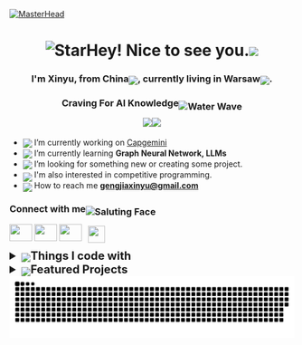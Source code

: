 [![MasterHead](https://img.freepik.com/premium-vector/machine-learning-banner-web-icon-set-data-mining-algorithm-neural-network_35632-107.jpg?w=2000)](https://github.com/CHLCCGA)

<div align="center">
<h1><img src="https://raw.githubusercontent.com/Tarikul-Islam-Anik/Animated-Fluent-Emojis/master/Emojis/Travel%20and%20places/Star.png" alt="Star" width="30" height="30" />Hey! Nice to see you.<img src="https://emojis.slackmojis.com/emojis/images/1531849430/4246/blob-sunglasses.gif?1531849430" width="30"/></h1>

<h3 align="center">I'm Xinyu, from <b>China</b><img src="https://cdn-icons-gif.flaticon.com/15574/15574401.gif" width="25" style="position:relative;top:5px"/>, currently living in <b>Warsaw</b><img src="https://cdn-icons-png.flaticon.com/128/16268/16268647.png" width="25" style="position:relative;top:5px" />.
</h3>
<h3 align="center">Craving For AI Knowledge<img src="https://raw.githubusercontent.com/Tarikul-Islam-Anik/Animated-Fluent-Emojis/master/Emojis/Travel%20and%20places/Water%20Wave.png" alt="Water Wave" width="25" height="25" style="position:relative;top:6px" /></h3>

![](https://img.shields.io/badge/Focus-Artificial_Intelligence-BE2EDD)![](https://img.shields.io/badge/Role-Data_Analyst-20B2AA)

</div>


- <img src="https://cdn-icons-gif.flaticon.com/11681/11681570.gif" width="25" style="position:relative;top:4px"/> I’m currently working on [Capgemini](https://www.capgemini.com/)
- <img src="https://cdn-icons-gif.flaticon.com/17465/17465874.gif" width="25" style="position:relative;top:4px"/> I’m currently learning **Graph Neural Network, LLMs**
- <img src="https://cdn-icons-gif.flaticon.com/15353/15353536.gif" width="25" style="position:relative;top:4px"/> I’m looking for something new or creating some project.
- <img src="https://cdn-icons-gif.flaticon.com/13311/13311763.gif" width="25" style="position:relative;top:7px"/> I'm also interested in competitive programming.
- <img src="https://cdn-icons-gif.flaticon.com/15568/15568198.gif" width="25" style="position:relative;top:6px"/> How to reach me **gengjiaxinyu@gmail.com**


<h3 align="left">Connect with me<img src="https://raw.githubusercontent.com/Tarikul-Islam-Anik/Animated-Fluent-Emojis/master/Emojis/Smilies/Saluting%20Face.png" alt="Saluting Face" width="25" height="25" style="position:relative;top:5px;" /></h3>
<p align="left">
<a href="https://www.linkedin.com/in/xinyu-geng/" target="blank"><img align="center" src="https://raw.githubusercontent.com/rahuldkjain/github-profile-readme-generator/master/src/images/icons/Social/linked-in-alt.svg" height="30" width="40" /></a>
<a href="https://www.kaggle.com/chlccga" target="blank"><img align="center" src="https://raw.githubusercontent.com/rahuldkjain/github-profile-readme-generator/master/src/images/icons/Social/kaggle.svg" height="30" width="40" /></a>
<a href="https://leetcode.com/u/gengjiaxinyu/" target="blank"><img align="center" src="https://raw.githubusercontent.com/rahuldkjain/github-profile-readme-generator/master/src/images/icons/Social/leet-code.svg" height="30" width="40" /></a>
<a href="mailto:gengjiaxinyu@gmail.com" target="blank"><img align="center" src="https://cdn-icons-png.flaticon.com/128/5968/5968534.png" height="30" width="30" style="position:relative;top:3px;left:7px" /></a>

</p>



<details>
  <summary style="font-size: 20px; font-weight: bold; "><img src="https://cdn-icons-gif.flaticon.com/12404/12404132.gif" width="25" style="position:relative;top:4px"/>Things I code with</summary>

#### <img src="https://cdn-icons-gif.flaticon.com/17465/17465887.gif" width="25" style="position:relative;top:6px"/>Programming and Markup Languages
![Python](https://img.shields.io/badge/python-3670A0?style=for-the-badge&logo=python&logoColor=ffdd54)![Markdown](https://img.shields.io/badge/markdown-%23000000.svg?style=for-the-badge&logo=markdown&logoColor=white)![LaTeX](https://img.shields.io/badge/latex-%23008080.svg?style=for-the-badge&logo=latex&logoColor=white)![Haskell](https://img.shields.io/badge/Haskell-5e5086?style=for-the-badge&logo=haskell&logoColor=white)
#### <img src="https://cdn-icons-gif.flaticon.com/15309/15309756.gif" width="25" style="position:relative;top:6px"/>Frameworks and Libraries
![HuggingFace](https://img.shields.io/badge/HuggingFace-FFD21E.svg?style=for-the-badge&logo=HuggingFace&logoColor=white)![PyTorch](https://img.shields.io/badge/PyTorch-%23EE4C2C.svg?style=for-the-badge&logo=PyTorch&logoColor=white)![PyG](https://img.shields.io/badge/PyG-%23150458.svg?style=for-the-badge&logo=PyG&logoColor=white)![scikit-learn](https://img.shields.io/badge/scikit--learn-%234285F4.svg?style=for-the-badge&logo=scikit-learn&logoColor=white)![OpenCV](https://img.shields.io/badge/opencv-%235C1F87.svg?style=for-the-badge&logo=opencv&logoColor=white)![NumPy](https://img.shields.io/badge/numpy-%23013243.svg?style=for-the-badge&logo=numpy&logoColor=white)![Pandas](https://img.shields.io/badge/pandas-%23150458.svg?style=for-the-badge&logo=pandas&logoColor=white)![Matplotlib](https://img.shields.io/badge/Matplotlib-%23ff0077.svg?style=for-the-badge&logo=Matplotlib&logoColor=black)
#### <img src="https://cdn-icons-gif.flaticon.com/15713/15713164.gif" width="25" style="position:relative;top:6px"/>Databases and Cloud Hosting
![SQLite](https://img.shields.io/badge/sqlite-%2307405e.svg?style=for-the-badge&logo=sqlite&logoColor=white)![MySQL](https://img.shields.io/badge/mysql-4479A1.svg?style=for-the-badge&logo=mysql&logoColor=white)![MicrosoftSQLServer](https://img.shields.io/badge/Microsoft%20SQL%20Server-CC2927?style=for-the-badge&logo=microsoft%20sql%20server&logoColor=white)![MongoDB](https://img.shields.io/badge/MongoDB-4EA94B?style=for-the-badge&logo=mongodb&logoColor=white)![Google Cloud](https://img.shields.io/badge/GoogleCloud-%234285F4.svg?style=for-the-badge&logo=google-cloud&logoColor=white)
#### <img src="https://cdn-icons-gif.flaticon.com/17122/17122654.gif" width="25" style="position:relative;top:6px"/>Software and Tools
![Ubuntu](https://img.shields.io/badge/Ubuntu-E95420?style=for-the-badge&logo=ubuntu&logoColor=white)![Git](https://img.shields.io/badge/git-%23F05033.svg?style=for-the-badge&logo=git&logoColor=white)![Linux](https://img.shields.io/badge/Linux-FCC624?style=for-the-badge&logo=linux&logoColor=black)![Anaconda](https://img.shields.io/badge/Anaconda-%2344A833.svg?style=for-the-badge&logo=anaconda&logoColor=white)![Jupyter Notebook](https://img.shields.io/badge/jupyter-FE7A16.svg?style=for-the-badge&logo=jupyter&logoColor=white)![PyCharm](https://img.shields.io/badge/pycharm-143?style=for-the-badge&logo=pycharm&logoColor=black&color=black&labelColor=green)![Visual Studio Code](https://img.shields.io/badge/Visual%20Studio%20Code-0078d7.svg?style=for-the-badge&logo=visual-studio-code&logoColor=white)![Google Colab](https://img.shields.io/badge/Google%20Colab-%23F9A825.svg?style=for-the-badge&logo=googlecolab&logoColor=white)![Power Bi](https://img.shields.io/badge/power_bi-F2C811?style=for-the-badge&logo=powerbi&logoColor=black)


</details>



<details>
  <summary style="font-size: 20px; font-weight: bold;"> <img src="https://cdn-icons-gif.flaticon.com/17905/17905671.gif" width="25" style="position:relative;top:5px"/>Featured Projects</summary>


  <details>
    <summary style="margin-left: 30px;"><a href="https://github.com/CHLCCGA/LBGCN">LBGCN</a></summary>Master's Thesis:
      <div class="explanation">Enhancing Text Classification with LLM-Augmented BertGCN and Advanced Machine Learning Techniques</div>
  </details>


  <details>
    <summary style="margin-left: 30px;"><a href="https://github.com/CHLCCGA/LLM?tab=readme-ov-file">LLM</a></summary>
      <div class="explanation">Theoretical Framework and Practical Applications of Fine-Tuning</div>
    <ul>
      <li>
        <strong><a href="https://github.com/CHLCCGA/LLM/tree/main/01.transformers">01.transformers</a></strong>
      </li>
      <li>
        <strong><a href="https://github.com/CHLCCGA/LLM/tree/main/02.quantization">02.quantization</a></strong>
      </li>
      <li>
        <strong><a href="https://github.com/CHLCCGA/LLM/tree/main/03.peft">03.peft</a></strong>
      </li>
      <li>
        <strong><a href="https://github.com/CHLCCGA/LLM/tree/main/04.llama">04.llama</a></strong>
      </li>      
    </ul>
  </details>


  <details>
    <summary style="margin-left: 30px;"><a href="https://github.com/CHLCCGA/Kaggle">Kaggle</a></summary>
    <ul>
      <li>
        <strong><a href="https://github.com/CHLCCGA/Kaggle/tree/main/lap">lap</a></strong>--Loan Approval Prediction 820/3858 (Playground S4 Ep10)
      </li>
      <li>
        <strong><a href="https://github.com/CHLCCGA/Kaggle/tree/main/ttn/ttn">ttn</a></strong>--Titanic
      </li> 
    </ul>
  </details>


  <details>
    <summary style="margin-left: 30px;">Machine Learning</summary>
    <ul>
      <li>
        <strong> <a href="https://github.com/CHLCCGA/01.ML-basic">01.ML basic</a>--go through the machine learning process.
      </li>
      <li>
        <strong><a href="https://github.com/CHLCCGA/02.Matrix-derivation-lsm-">02.Matrix(derivation & lsm)</a>--performing matrix calculations using NumPy.
      </li>
      <li>
        <strong></strong> <a href="https://github.com/CHLCCGA/03.Linear-Regression">03.Linear Regression</a>--go through the linear regression process.
      </li>
      <li>
        <strong> <a href="https://github.com/CHLCCGA/04.Logistic-Regression">04.Logistic Regression</a>--go through the logistic regression process.
      </li>
      <li>
        <strong><a href="https://github.com/CHLCCGA/05.Classification-model-model-evaluation">05.Classification model & model evaluation</a>--concepts of classification model decision boundaries & model evaluation.
      </li>
      <li>
        <strong></strong> <a href="https://github.com/CHLCCGA/06.Scikit-Learn">06.Scikit-Learn</a>--use Scikit-Learn to building and evaluating machine learning models.
      </li>
      <li>
        <strong> <a href="https://github.com/CHLCCGA/07.Clustering-model">07.Clustering model</a>--clustering models: KMeans and DBSCAN.
        <ul>
          <li><strong><a href="https://github.com/CHLCCGA/07.Clustering-model/blob/main/07_1_unsupervised_learning_%26_K-means.ipynb">07_1_unsupervised_learning_&_K-means</a></strong> </li>
          <li><strong><a href="https://github.com/CHLCCGA/07.Clustering-model/blob/main/07_2_mini-batch_k-means_%26_DBSCAN.ipynb">07_2_mini-batch_k-means_&_DBSCAN</a></strong> </li>
        </ul>
      </li>     
      <li>
        <strong><a href="https://github.com/CHLCCGA/08.Decision-Tree">08.Decision Tree</a>--Decision Trees: ID3 (Iterative Dichotomiser 3), C4.5, & CART.
      </li>
      <li>
        <strong></strong> <a href="https://github.com/CHLCCGA/09.bagging-Random-Forest">09.bagging & Random Forest</a>--Ensemble Learning, Bagging & Random Forests
      </li>
      <li>
        <strong> <a href="https://github.com/CHLCCGA/10.HPO-Grid-OPT-Bayesian-OPT">10.HPO Grid OPT & Bayesian OPT</a>--HPO using Grid Search, Random Search & Bayesian Opt. 
        <ul>
          <li><strong><a href="https://github.com/CHLCCGA/10.HPO-Grid-OPT-Bayesian-OPT/blob/main/10_1_Hyperparameter_Opt_Grid_Opt.ipynb">10_1_Hyperparameter_Opt_Grid_Opt</a></strong> </li>
          <li><strong><a href="https://github.com/CHLCCGA/10.HPO-Grid-OPT-Bayesian-OPT/blob/main/10_2_Hyperparameter_Opt_Bayesian_Opt.ipynb">10_2_Hyperparameter_Opt_Bayesian_Opt</a></strong> </li>
        </ul>
      </li>          
      <li>
        <strong><a href="https://github.com/CHLCCGA/11.AdaBoost">11.AdaBoost</a>--AdaBoost (Adaptive Boosting)
      </li>
      <li>
        <strong></strong> <a href="https://github.com/CHLCCGA/12.GBDT">12.GBDT</a>--loss functions used in GBDT & optimizing GBDT using TPE 
      </li>  
      <li>
        <strong></strong> <a href="https://github.com/CHLCCGA/13.XGBoost">13.XGBoost</a>--using XGBoost for regression and classification, exploring the concepts of three estimators and DART, Structure Score & Gain of Structure Score, and XGBoost hyper-opt using TPE
      </li> 
      <li>
        <strong></strong> <a href="https://github.com/CHLCCGA/14.LightGBM">14.LightGBM</a>--LightGBM, including Exclusive Feature Bundling(EFB), Gradient-based One-Side Sampling(GOSS), common hyperparameters, and the process of hyper-opt for LightGBM
      </li> 
      <li>
        <strong></strong> <a href="https://github.com/CHLCCGA/15.CatBoost">15.CatBoost</a>--CatBoost, a gradient boosting library designed for categorical feature support
      </li>
      <li>
        <strong></strong> <a href="https://github.com/CHLCCGA/Practice">Practice</a>--Practice
      </li>         
    </ul>    
  </details>

  <details>
    <summary style="margin-left: 30px;">Deep Learning</summary>
    <ul>      
      <li>
        <strong><a href="https://github.com/CHLCCGA/01.-NN-based-onTorch/tree/main">01. NN based onTorch</a></strong> --create a basic neural network using PyTorch：
        <ul>
          <li><strong><a href="https://github.com/CHLCCGA/01.-NN-based-onTorch/blob/main/NN%20Classification.ipynb">NN Classification</a></strong> </li>
          <li><strong><a href="https://github.com/CHLCCGA/01.-NN-based-onTorch/blob/main/NN%20Rregresstion.ipynb">NN Rregresstion</a></strong> </li>
        </ul>
      </li>      
      <li>
        <strong><a href="https://github.com/CHLCCGA/02.-CNN">02. CNN</a></strong> --go through the process of building a Convolutional Neural Network
      </li>
      <li>
        <strong><a href="https://github.com/CHLCCGA/03.-Training-image-classification-model">03. Training-image-classification-model </a></strong>--image classification model based on classic architecture
      </li>
      <li>
        <strong><a href="">04. OpenCV</a></strong> 
        <ul>
          <li><strong><a href="https://github.com/CHLCCGA/1.-Basic-image-operations-processing">1. Basic image operations & processing</a></strong> </li>
          <li><strong><a href="https://github.com/CHLCCGA/2.-Template-Matching-OCR">2. Template-Matching-OCR</a></strong> </li>
          <li><strong><a href="https://github.com/CHLCCGA/3.-Scan">3. Scan</a></strong> </li>
          <li><strong><a href="https://github.com/CHLCCGA/4.-Image-Feature">4. Image Feature</a></strong> </li>
          <li><strong><a href="https://github.com/CHLCCGA/5.-ImageStich">5. ImageStich</a></strong> </li>
          <li><strong><a href="https://github.com/CHLCCGA/6.-park">6. park</a></strong> </li>          
          <li><strong><a href="https://github.com/CHLCCGA/7.-answer-sheet">7. answer sheet</a></strong> </li>
          <li><strong><a href="https://github.com/CHLCCGA/8.-Background-modeling-optical-flow-estimation">8. Background modeling &optical flow estimation</a></strong> </li>
          <li><strong><a href="https://github.com/CHLCCGA/9.-DNN-in-opencv">9. DNN in opencv</a></strong> </li>
          <li><strong><a href="https://github.com/CHLCCGA/10.-CNN">10. CNN</a></strong> </li>      
        </ul>
      </li>
      <li>
        <strong><a href="https://github.com/CHLCCGA/05.-transformer-resnet">05. transformer & resnet</a></strong>
        <ul>
          <li><strong><a href="https://github.com/CHLCCGA/05.-transformer-resnet/tree/main/MedMNIST-resnet">Medical-Transformer</a></strong> </li>
          <li><strong><a href="https://github.com/CHLCCGA/05.-transformer-resnet/tree/main/Medical-Transformer">MedMNIST-resnet</a></strong> </li>
        </ul>
      </li> 
      <li>
        <strong><a href="https://github.com/CHLCCGA/06.-Classic-Project-for-Object-Detection">06. Classic Project for Object Detection</a></strong>
        <ul>
          <li><strong><a href="https://github.com/CHLCCGA/06.-Classic-Project-for-Object-Detection/tree/main/DETR/detr-master">DETR</a></strong> </li>
          <li><strong><a href="https://github.com/CHLCCGA/06.-Classic-Project-for-Object-Detection/tree/main/EfficientDet/EfficientDet">EfficientDet</a></strong> </li>
          <li><strong><a href="https://github.com/CHLCCGA/06.-Classic-Project-for-Object-Detection/tree/main/YOLO%EF%BC%88PyTorch%EF%BC%89">YOLO（PyTorch）</a></strong> </li>
          <li><strong><a href="">yolov7-main</a></strong> </li>          
        </ul>
      </li>    
      <li>
        <strong><a href="https://github.com/CHLCCGA/07.-NLP-Basic">07. NLP Basic</a></strong>
        <ul>
          <li><strong><a href="https://github.com/CHLCCGA/07.-NLP-Basic/tree/main/1.%20NLP-Tools">1. NLP-Tools</a></strong> </li>
          <li><strong><a href="https://github.com/CHLCCGA/07.-NLP-Basic/tree/main/2.%20Naive%20Bayes">2. Naive Bayes</a></strong> </li>
          <li><strong><a href="https://github.com/CHLCCGA/07.-NLP-Basic/tree/main/3.%20Bayesian-News%20classification">3. Bayesian-News classification</a></strong> </li>
          <li><strong><a href="https://github.com/CHLCCGA/07.-NLP-Basic/tree/main/4.%20Hidden%20Markov%20Model">4. Hidden Markov Model</a></strong> </li>
          <li><strong><a href="https://github.com/CHLCCGA/07.-NLP-Basic/tree/main/5.%20Word2Vec">5. Word2Vec</a></strong> </li>
          <li><strong><a href="https://github.com/CHLCCGA/07.-NLP-Basic/tree/main/6.%20NLP%20Practise">6. NLP Practise</a></strong> </li>
        </ul>
      </li>    
      <li>
        <strong><a href="https://github.com/CHLCCGA/07.-NLP-Basic/tree/main/4.%20Hidden%20Markov%20Model">08. Sentiment Analysis with LSTM</a></strong>
        <ul>
          <li><strong><a href="https://github.com/CHLCCGA/08.-Sentiment-Analysis-with-LSTM/blob/main/LSTM.ipynb">LSTM</a></strong> </li>          
        </ul>
      </li>    
      <li>
        <strong><a href="https://github.com/CHLCCGA/09.-BERT">09. BERT</a></strong>
        <ul>
          <li><strong><a href="https://github.com/CHLCCGA/09.-BERT/tree/main/BERT_Chinese_Classification">BERT_Chinese_Classification</a></strong> </li>
          <li><strong><a href="https://github.com/CHLCCGA/09.-BERT/blob/main/Mask%20Language%20Model.ipynb">Mask Language Model</a></strong> </li>
        </ul>
      </li>    
        <strong><a href="https://github.com/CHLCCGA/10.-HuggingFace">10. HuggingFace</a></strong>
        <ul>
          <li><strong><a href="https://github.com/CHLCCGA/10.-HuggingFace/tree/main/1.%20Transformers">1. Transformers</a></strong> </li>
          <li><strong><a href="https://github.com/CHLCCGA/10.-HuggingFace/tree/main/5.%20Summerization">5. Summerization</a></strong> </li>
        </ul>
      </li>    
    </ul>   
  </details>
  

  <details>
    <summary style="margin-left: 30px;"><a href="https://github.com/CHLCCGA/TimeSeries">TimeSeries</a></summary>
    <ul>
      <li>
        <strong><a href="https://github.com/CHLCCGA/TimeSeries/blob/main/ARIMA.ipynb">ARIMA</a></strong>--autoregressive integrated moving average model
      </li>
    </ul>
  </details>


  <details>
    <summary style="margin-left: 30px;" ><a href="https://github.com/CHLCCGA/note">notes</a></summary>
    <ul>
      <li>
        <strong><a href="">DjangoProject</a></strong>
      </li>
      <li>
        <strong><a href="">Git</a></strong>
      </li>
      <li>
        <strong><a href="">LeetCode</a></strong>
      </li>
      <li>
        <strong><a href="">linux</a></strong>
      </li>
      <li>
        <strong><a href="">matplotlib</a></strong>
      </li>
      <li>
        <strong><a href="">Nnmpy+Pandas+Matplotlib</a></strong>
      </li>
      <li>
        <strong><a href="">SQL</a></strong>
      </li>
      <li>
        <strong><a href="">Typora</a></strong>
      </li>      
    </ul>
  </details>

  
  <details>
    <summary style="margin-left: 30px;"><a href="https://github.com/CHLCCGA/Torch-basic">Torch basic</a></summary>
    <ul>
      <li>
        <strong><a href="">2.leaner_model</a></strong>
      </li>
      <li>
        <strong><a href="">2.leaner_model_assignment</a></strong>
      </li>
      <li>
        <strong><a href="">3.gradient_descent</a></strong>
      </li>
      <li>
        <strong><a href="">3.gradient_descent_assignment</a></strong>
      </li>
      <li>
        <strong><a href="">linear_regration</a></strong>
      </li>
      <li>
        <strong><a href="">Logistic_regretion</a></strong>
      </li>
      <li>
        <strong><a href="">practice</a></strong>
      </li>      
    </ul>
  </details>

  
  <details>
    <summary style="margin-left: 30px;"><strong>Django Project</strong></summary>
    <ul>
      <li>
        <strong><a href="https://github.com/CHLCCGA/Django-Project">DjangoProject</a></strong>
      </li>    
    </ul>
  </details>


  <details>
    <summary style="margin-left: 30px;"><a href="https://github.com/CHLCCGA/Feature-Engineering">Feature-Engineering</a></summary>
    <ul>
      <li>
        <strong><a href="">1.EDA</a></strong>
      </li>
      <li>
        <strong><a href="">2.Data Encoding</a></strong>
      </li>
      <li>
        <strong><a href="">3.1 Feature derivation and feature screening</a></strong>
      </li>
      <li>
        <strong><a href="">3.2 (1) Batch Feature Creation</a></strong>
      </li>
      <li>
        <strong><a href="">3.2 (2)Feature Generation Practice</a></strong>
      </li>
      <li>
        <strong><a href="">3.3.1 Feature Filter</a></strong>
      </li>
      <li>
        <strong><a href="">3.3.2 RFE & RFECV</a></strong>
      </li>      
    </ul>
  </details>



</details>



<picture>
  <source media="(prefers-color-scheme: dark)" srcset="https://raw.githubusercontent.com/lxfriday/lxfriday/output/github-contribution-grid-snake-dark.svg">
  <source media="(prefers-color-scheme: light)" srcset="https://raw.githubusercontent.com/lxfriday/lxfriday/output/github-contribution-grid-snake.svg">
  <img alt="github contribution grid snake animation" src="https://raw.githubusercontent.com/lxfriday/lxfriday/output/github-contribution-grid-snake.svg">
</picture>


